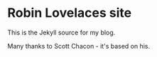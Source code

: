 Robin Lovelaces site
==================

This is the Jekyll source for my blog.

Many thanks to Scott Chacon - it's based on his.